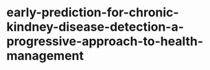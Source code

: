 # early-prediction-for-chronic-kindney-disease-detection-a-progressive-approach-to-health-management